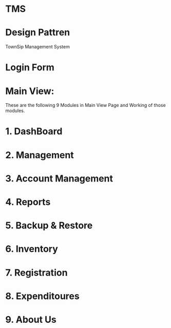 # TMS
# Design Pattren
TownSip Management System
# Login Form
# Main View:
These are the following 9 Modules in Main View Page and Working of those modules.
# 1. DashBoard
# 2. Management
# 3. Account Management
# 4. Reports
# 5. Backup & Restore
# 6. Inventory
# 7. Registration
# 8. Expenditoures
# 9. About Us
